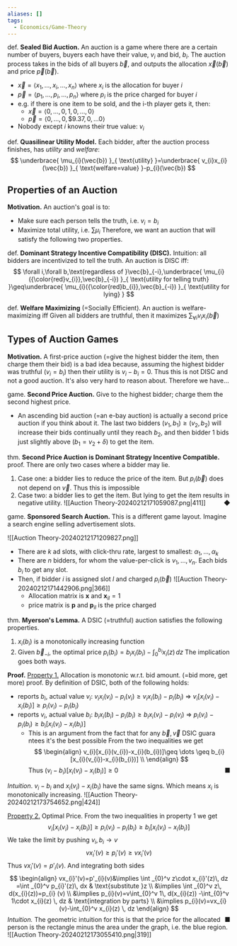 ```yaml
---
aliases: []
tags:
  - Economics/Game-Theory
---
```

def. **Sealed Bid Auction.** An auction is a game where there are a certain number of buyers, buyers each have their value, $v_{i}$ and bid, $b_{i}$. The auction process takes in the bids of all buyers $\vec{b}$, and outputs the allocation $\vec{x}(\vec{b})$ and price $\vec{p}(\vec{b})$.
- $\vec{x}=\langle x_{1},\dots,x_{i},…,x_{n} \rangle$ where $x_{i}$ is the allocation for buyer $i$
- $\vec{p}= \langle p_{1},\dots,p_{i},\dots,p_{n} \rangle$ where $p_{i}$ is the price charged for buyer $i$
- e.g. if there is one item to be sold, and the i-th player gets it, then:
	- $\vec{x}=\langle 0,\dots, 0,1,0,\dots,0 \rangle$
	- $\vec{p}= \langle 0,\dots,0,\$9.37,0,\dots0 \rangle$
- Nobody except $i$ knowns their true value: $v_{i}$

def. **Quasilinear Utility Model.** Each bidder, after the auction process finishes, has _utility_ and _welfare_:
$$
\underbrace{ \mu_{i}(\vec{b}) }_{ \text{utility} }=\underbrace{ v_{i}x_{i}(\vec{b}) }_{ \text{welfare=value} }-p_{i}(\vec{b})
$$
## Properties of an Auction

**Motivation.** An auction's goal is to:
- Make sure each person tells the truth, i.e. $v_{i}=b_{i}$
- Maximize total utility, i.e. $\sum\mu_{i}$
Therefore, we want an auction that will satisfy the following two properties.

def. **Dominant Strategy Incentive Compatibility (DISC).** Intuition: all bidders are incentivized to tell the truth. An auction is DISC iff:
$$
\forall i,\forall b,\text{regardless of }\vec{b}_{-i},\underbrace{ \mu_{i}({\color{red}v_{i}},\vec{b}_{-i}) }_{ \text{utility for telling truth} }\geq\underbrace{  \mu_{i}({\color{red}b_{i}},\vec{b}_{-i}) }_{ \text{utility for lying} }
$$

def. **Welfare Maximizing** (=Socially Efficient). An auction is welfare-maximizing iff Given all bidders are truthful, then it maximizes $\sum_{\forall i}v_{i}x_{i}(\vec{b})$

## Types of Auction Games

**Motivation.** A first-price auction (=give the highest bidder the item, then charge them their bid) is a bad idea because, assuming the highest bidder was truthful ($v_{i}=b_{i}$) then their utility is $v_{i}-b_{i}=0$. Thus this is not DISC and not a good auction. It's also very hard to reason about. Therefore we have…

game. **Second Price Auction.** Give to the highest bidder; charge them the second highest price.
- An ascending bid auction (=an e-bay auction) is actually a second price auction if you think about it. The last two bidders $(v_{1},b_{1})\geq(v_{2},b_{2})$ will increase their bids continually until they reach $b_{2}$, and then bidder $1$ bids just slightly above ($b_{1}=v_{2}+\delta$) to get the item.

thm. **Second Price Auction is Dominant Strategy Incentive Compatible.**
proof. There are only two cases where a bidder may lie.
1. Case one: a bidder lies to reduce the price of the item. But $p_{i}(\vec{b})$ does not depend on $\vec{v}$. Thus this is impossible
2. Case two: a bidder lies to get the item. But lying to get the item results in negative utility. ![[Auction Theory-20240212171059087.png|411]]<span style="float:right;">◆</span>

game. **Sponsored Search Auction.** This is a different game layout. Imagine a search engine selling advertisement slots.

![[Auction Theory-20240212171209827.png]]
- There are $k$ ad slots, with click-thru rate, largest to smallest: $\alpha_{1},\dots,\alpha_{k}$
- There are $n$ bidders, for whom the value-per-click is $v_{1},\dots,v_{n}$. Each bids $b_{i}$ to get any slot.
- Then, if bidder $i$ is assigned slot $l$ and charged $p_{i}(\vec{b})$ ![[Auction Theory-20240212171442906.png|366]]
	- Allocation matrix is $\mathbf{x}$ and $\mathbf{x}_{il}=1$
	- price matrix is $\mathbf{p}$ and $\mathbf{p}_{il}$ is the price charged

thm. **Myerson's Lemma.** A DSIC (=truthful) auction satisfies the following properties.
1. $x_{i}(b_{i})$ is a monotonically increasing function
2. Given $\vec{b}_{-i}$, the optimal price $p_{i}(b_{i})=b_{i}x_{i}(b_{i})-\int_{0}^{b_{i}} x_{i}(z) \, dz$
The implication goes both ways.

**Proof.**
<u>Property 1.</u> Allocation is monotonic w.r.t. bid amount. (=bid more, get more)
proof. By definition of DSIC, both of the following holds:
- reports $b_{i}$, actual value $v_{i}$: $v_{i}x_{i}(v_{i})-p_{i}(v_{i})\geq v_{i}x_{i}(b_{i})-p_{i}(b_{i})$ ⇒ $v_{i}[x_{i}(v_{i})-x_{i}(b_{i})]\geq p_{i}(v_{i})-p_{i}(b_{i})$
- reports $v_{i}$, actual value $b_{i}$: $b_{i}x_{i}(b_{i})-p_{i}(b_{i})\geq b_{i}x_{i}(v_{i})-p_{i}(v_{i})$ ⇒ $p_{i}(v_{i})-p_{i}(b_{i})\geq b_{i}[x_{i}(v_{i})-x_{i}(b_{i})]$
	- This is an argument from the fact that for any $\vec{b},\vec{v}$ DSIC guara ntees it's the best possible
From the two inequalities we get
$$
\begin{align}
v_{i}[x_{i}(v_{i})-x_{i}(b_{i})]\geq \dots \geq b_{i}[x_{i}(v_{i})-x_{i}(b_{i})] \\
\end{align}
$$
Thus $(v_{i}-b_{i})[x_{i}(v_{i})-x_{i}(b_{i})]\geq 0$ <span style="float:right;">■</span>

_Intuition_. $v_{i}-b_{i}$ and $x_{i}(v_{i})-x_{i}(b_{i})$ have the same signs. Which means $x_{i}$ is monotonically increasing.
![[Auction Theory-20240212173754652.png|424]]

<u>Property 2.</u> Optimal Price.
From the two inequalities in property 1 we get
$$
v_{i}[x_{i}(v_{i})-x_{i}(b_{i})]\geq p_{i}(v_{i})-p_{i}(b_{i})\geq b_{i}[x_{i}(v_{i})-x_{i}(b_{i})]
$$
We take the limit by pushing $v_{i},b_{i}\to v$
$$
vx_{i}'(v)\geq p_{i}'(v)\geq vx_{i}'(v)
$$
Thus $vx_{i}'(v)=p'_{i}(v)$. And integrating both sides
$$
\begin{align}
vx_{i}'(v)=p'_{i}(v)&\implies \int _{0}^v z\cdot x_{i}'(z)\, dz =\int _{0}^v p_{i}'(z)\, dx & \text{substitute }z \\
&\implies \int _{0}^v z\, d(x_{i}(z))=p_{i} (v) \\
&\implies p_{i}(v)=v\int_{0}^v 1\, d(x_{i}(z)) -\int_{0}^v 1\cdot x_{i}(z) \, dz & \text{integration by parts} \\
&\implies p_{i}(v)=vx_{i}(v)-\int_{0}^v x_{i}(z) \, dz
\end{align}
$$
<span style="float:right;">■</span>
_Intuition._ The geometric intuition for this is that the price for the allocated person is the rectangle minus the area under the graph, i.e. the blue region.
![[Auction Theory-20240212173055410.png|319]]

